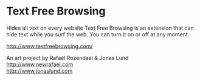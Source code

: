 # Text Free Browsing

Hides all text on every website
Text Free Browsing is an extension that can hide text while you surf the web. You can turn it on or off at any moment. <br/>

http://www.textfreebrowsing.com/<br/>

An art project by Rafaël Rozendaal & Jonas Lund <br/>
http://www.newrafael.com <br/>
http://www.jonaslund.com <br/>